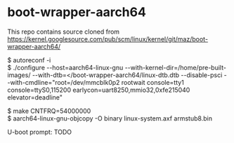 # boot-wrapper-aarch64
This repo contains source cloned from https://kernel.googlesource.com/pub/scm/linux/kernel/git/maz/boot-wrapper-aarch64/


$ autoreconf -i  
$ ./configure --host=aarch64-linux-gnu --with-kernel-dir=/home/pre-built-images/ --with-dtb=</boot-wrapper-aarch64/linux-dtb.dtb --disable-psci --with-cmdline="root=/dev/mmcblk0p2 rootwait console=tty1 console=ttyS0,115200 earlycon=uart8250,mmio32,0xfe215040 elevator=deadline"  

$ make CNTFRQ=54000000  
$ aarch64-linux-gnu-objcopy -O binary linux-system.axf armstub8.bin  


U-boot prompt:
TODO
